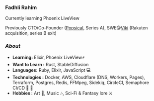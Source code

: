 ### Fadhli Rahim

Currently learning Phoenix LiveView

Previously CTO/Co-Founder ([Popsical](https://popsical.com), Series A), SWE@[Viki](https://viki.com) (Rakuten acquisition, series B exit)

### <i>About</i>
-  **Learning:** Elixir, Phoenix LiveView:zap:
-  **Want to Learn :** Rust, StableDiffusion
-  **Languages:** Ruby, Elixir, JavaScript 💻
-  **Technologies  :** Docker, AWS, Cloudflare (DNS, Workers, Pages), Terraform, Postgres, Redis, FFMpeg, Sidekiq, CircleCI, Semaphore CI/CD :hammer: :wrench:
-  **Hobbies :** Art :art:, Music :notes:, Sci-Fi & Fantasy lore :crossed_swords:




